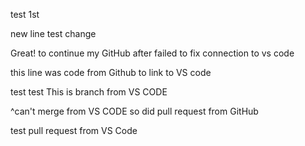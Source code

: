 test 1st

new line test change

Great! to continue my GitHub after failed to fix connection to vs code


this line was code from Github to link to VS code



test test This is branch from VS CODE

^can't merge from VS CODE so did pull request from GitHub

test pull request from VS Code